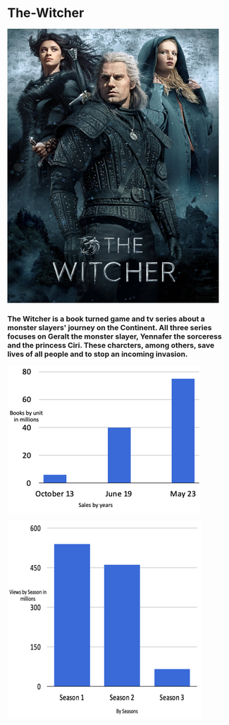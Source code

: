 # The-Witcher


<img src="The-witcher.jpeg"  width="480" height="622">



### The Witcher is a book turned game and tv series about a monster slayers' journey on the Continent. All three series focuses on Geralt the monster slayer, Yennafer the sorceress and the princess Ciri. These charcters, among others, save lives of all people and to stop an incoming invasion.



![Books Sales](Books.png)



<img src="Seasons.png"  width="440" height="450">
